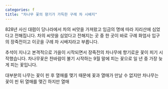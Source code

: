 ```yaml
---
categories: f
title: "차나무 꽃의 향기가 가득한 구례 차 시배지"
---
```

828년 사신 대렴이 당나라에서 차의 씨앗을 가져왔고 임금의 명에 따라 지리산에 심었다고 전해집니다. 차의 씨앗을 심었다고 전해지는 곳 중 한 곳이 바로 구례 화엄사 입구의 장죽전이고 이곳을 구례 차 시배지라고 부릅니다.

추석이 지나고 본격적으로 가을이 시작되면서 장죽전의 차나무에 향기로운 꽃이 피기 시작했습니다. 차나무꽃은 찬바람이 불기 시작하는 9월 말에 피는 꽃으로 일 년 중 가장 늦게 피는 꽃입니다.

대부분의 나무는 꽃이 핀 후 열매를 맺기 때문에 꽃과 열매가 만날 수 없지만 차나무는 꽃이 핀 뒤 열매를 맺긴 하지만 열매